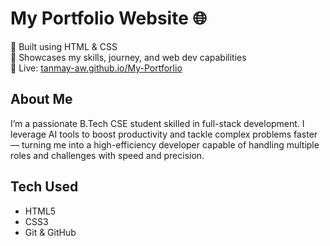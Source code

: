 # My Portfolio Website 🌐

🚀 Built using HTML & CSS  
🎯 Showcases my skills, journey, and web dev capabilities  
📍 Live: [tanmay-aw.github.io/My-Portforlio](https://tanmay-aw.github.io/My-Portforlio/)

## About Me

I’m a passionate B.Tech CSE student skilled in full-stack development. I leverage AI tools to boost productivity and tackle complex problems faster — turning me into a high-efficiency developer capable of handling multiple roles and challenges with speed and precision.

## Tech Used

- HTML5
- CSS3
- Git & GitHub
